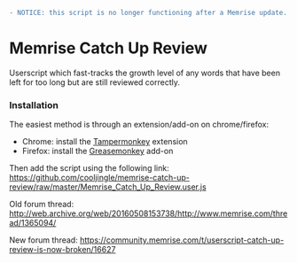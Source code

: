 
```diff
- NOTICE: this script is no longer functioning after a Memrise update.
```
# Memrise Catch Up Review

Userscript which fast-tracks the growth level of any words that have been left for too long but are still reviewed correctly.

### Installation

The easiest method is through an extension/add-on on chrome/firefox:

- Chrome: install the [Tampermonkey](https://chrome.google.com/webstore/detail/dhdgffkkebhmkfjojejmpbldmpobfkfo) extension
- Firefox: install the [Greasemonkey](https://addons.mozilla.org/en-US/firefox/addon/greasemonkey/) add-on

Then add the script using the following link: https://github.com/cooljingle/memrise-catch-up-review/raw/master/Memrise_Catch_Up_Review.user.js

Old forum thread: http://web.archive.org/web/20160508153738/http://www.memrise.com/thread/1365094/

New forum thread: https://community.memrise.com/t/userscript-catch-up-review-is-now-broken/16627
